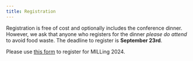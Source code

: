```yaml
---
title: Registration
---
```


Registration is free of cost and optionally includes the conference dinner. 
However, we ask that anyone who registers for the dinner _please do attend_ to avoid food waste.
The deadline to register is **September 23rd**.

Please use [this form](https://docs.google.com/forms/d/e/1FAIpQLScjVX6AeVEvF9R-0TXHsR97ZAE6CS7U3_YWVDHBTJzW7qoN3w/viewform)
 to register for MILLing 2024.
